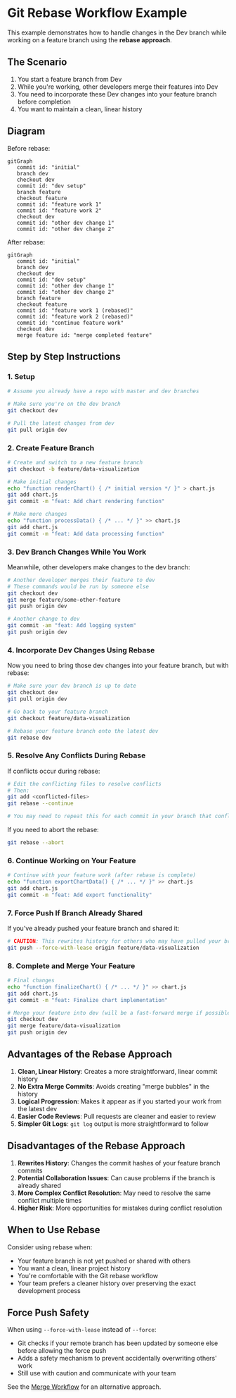# Git Rebase Workflow Example

This example demonstrates how to handle changes in the Dev branch while working on a feature branch using the **rebase approach**.

## The Scenario

1. You start a feature branch from Dev
2. While you're working, other developers merge their features into Dev
3. You need to incorporate these Dev changes into your feature branch before completion
4. You want to maintain a clean, linear history

## Diagram

Before rebase:
```mermaid
gitGraph
   commit id: "initial"
   branch dev
   checkout dev
   commit id: "dev setup"
   branch feature
   checkout feature
   commit id: "feature work 1"
   commit id: "feature work 2"
   checkout dev
   commit id: "other dev change 1"
   commit id: "other dev change 2"
```

After rebase:
```mermaid
gitGraph
   commit id: "initial"
   branch dev
   checkout dev
   commit id: "dev setup"
   commit id: "other dev change 1"
   commit id: "other dev change 2"
   branch feature
   checkout feature
   commit id: "feature work 1 (rebased)"
   commit id: "feature work 2 (rebased)"
   commit id: "continue feature work"
   checkout dev
   merge feature id: "merge completed feature"
```

## Step by Step Instructions

### 1. Setup

```bash
# Assume you already have a repo with master and dev branches

# Make sure you're on the dev branch
git checkout dev

# Pull the latest changes from dev
git pull origin dev
```

### 2. Create Feature Branch

```bash
# Create and switch to a new feature branch
git checkout -b feature/data-visualization

# Make initial changes
echo "function renderChart() { /* initial version */ }" > chart.js
git add chart.js
git commit -m "feat: Add chart rendering function"

# Make more changes
echo "function processData() { /* ... */ }" >> chart.js
git add chart.js
git commit -m "feat: Add data processing function"
```

### 3. Dev Branch Changes While You Work

Meanwhile, other developers make changes to the dev branch:

```bash
# Another developer merges their feature to dev
# These commands would be run by someone else
git checkout dev
git merge feature/some-other-feature
git push origin dev

# Another change to dev
git commit -am "feat: Add logging system"
git push origin dev
```

### 4. Incorporate Dev Changes Using Rebase

Now you need to bring those dev changes into your feature branch, but with rebase:

```bash
# Make sure your dev branch is up to date
git checkout dev
git pull origin dev

# Go back to your feature branch
git checkout feature/data-visualization

# Rebase your feature branch onto the latest dev
git rebase dev
```

### 5. Resolve Any Conflicts During Rebase

If conflicts occur during rebase:

```bash
# Edit the conflicting files to resolve conflicts
# Then:
git add <conflicted-files>
git rebase --continue

# You may need to repeat this for each commit in your branch that conflicts
```

If you need to abort the rebase:

```bash
git rebase --abort
```

### 6. Continue Working on Your Feature

```bash
# Continue with your feature work (after rebase is complete)
echo "function exportChartData() { /* ... */ }" >> chart.js
git add chart.js
git commit -m "feat: Add export functionality"
```

### 7. Force Push If Branch Already Shared

If you've already pushed your feature branch and shared it:

```bash
# CAUTION: This rewrites history for others who may have pulled your branch
git push --force-with-lease origin feature/data-visualization
```

### 8. Complete and Merge Your Feature

```bash
# Final changes
echo "function finalizeChart() { /* ... */ }" >> chart.js
git add chart.js
git commit -m "feat: Finalize chart implementation"

# Merge your feature into dev (will be a fast-forward merge if possible)
git checkout dev
git merge feature/data-visualization
git push origin dev
```

## Advantages of the Rebase Approach

1. **Clean, Linear History**: Creates a more straightforward, linear commit history
2. **No Extra Merge Commits**: Avoids creating "merge bubbles" in the history
3. **Logical Progression**: Makes it appear as if you started your work from the latest dev
4. **Easier Code Reviews**: Pull requests are cleaner and easier to review
5. **Simpler Git Logs**: `git log` output is more straightforward to follow

## Disadvantages of the Rebase Approach

1. **Rewrites History**: Changes the commit hashes of your feature branch commits
2. **Potential Collaboration Issues**: Can cause problems if the branch is already shared
3. **More Complex Conflict Resolution**: May need to resolve the same conflict multiple times
4. **Higher Risk**: More opportunities for mistakes during conflict resolution

## When to Use Rebase

Consider using rebase when:
- Your feature branch is not yet pushed or shared with others
- You want a clean, linear project history
- You're comfortable with the Git rebase workflow
- Your team prefers a cleaner history over preserving the exact development process

## Force Push Safety

When using `--force-with-lease` instead of `--force`:
- Git checks if your remote branch has been updated by someone else before allowing the force push
- Adds a safety mechanism to prevent accidentally overwriting others' work
- Still use with caution and communicate with your team

See the [Merge Workflow](../merge-workflow) for an alternative approach. 